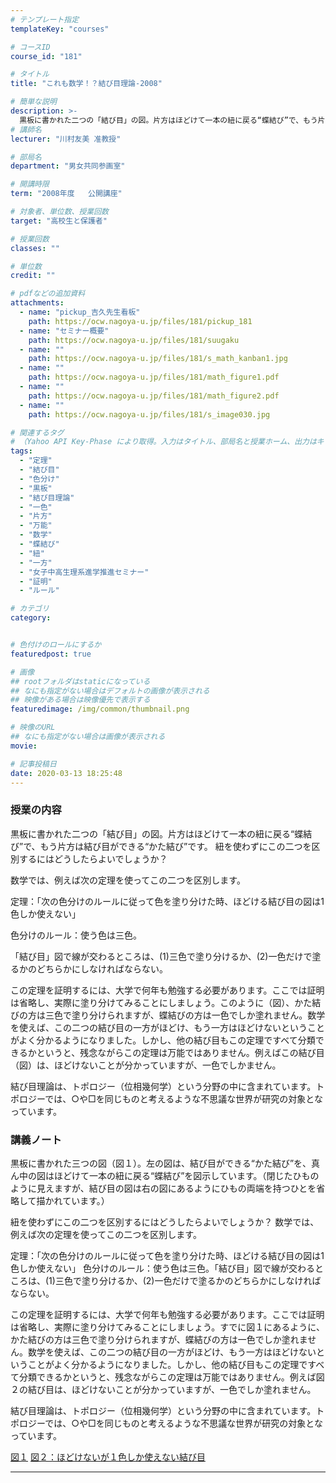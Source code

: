 ```yaml
---
# テンプレート指定
templateKey: "courses"

# コースID
course_id: "181"

# タイトル
title: "これも数学！？結び目理論-2008"

# 簡単な説明
description: >-
  黒板に書かれた二つの「結び目」の図。片方はほどけて一本の紐に戻る“蝶結び”で、もう片方は結び目ができる“かた結び”です。 　紐を使わずにこの二つを区別するにはどうしたらよいでしょうか？  　数学では、例えば次の定理を使ってこの二つを区別します。定理：「次の色分けのルールに従って色を塗り分けた時、ほどける結び目の図は1色しか使えない」  色分けのルール：使う色は三色。「結び目」図で線が ....
# 講師名
lecturer: "川村友美 准教授"

# 部局名
department: "男女共同参画室"

# 開講時限
term: "2008年度	公開講座"

# 対象者、単位数、授業回数
target: "高校生と保護者"

# 授業回数
classes: ""

# 単位数
credit: ""

# pdfなどの追加資料
attachments:
  - name: "pickup_吉久先生看板" 
    path: https://ocw.nagoya-u.jp/files/181/pickup_181
  - name: "セミナー概要" 
    path: https://ocw.nagoya-u.jp/files/181/suugaku
  - name: "" 
    path: https://ocw.nagoya-u.jp/files/181/s_math_kanban1.jpg
  - name: "" 
    path: https://ocw.nagoya-u.jp/files/181/math_figure1.pdf
  - name: "" 
    path: https://ocw.nagoya-u.jp/files/181/math_figure2.pdf
  - name: "" 
    path: https://ocw.nagoya-u.jp/files/181/s_image030.jpg

# 関連するタグ
# （Yahoo API Key-Phase により取得。入力はタイトル、部局名と授業ホーム、出力はキーフレーズ（tags））
tags:
  - "定理"
  - "結び目"
  - "色分け"
  - "黒板"
  - "結び目理論"
  - "一色"
  - "片方"
  - "万能"
  - "数学"
  - "蝶結び"
  - "紐"
  - "一方"
  - "女子中高生理系進学推進セミナー"
  - "証明"
  - "ルール"

# カテゴリ
category:


# 色付けのロールにするか
featuredpost: true

# 画像
## rootフォルダはstaticになっている
## なにも指定がない場合はデフォルトの画像が表示される
## 映像がある場合は映像優先で表示する
featuredimage: /img/common/thumbnail.png

# 映像のURL
## なにも指定がない場合は画像が表示される
movie: 

# 記事投稿日
date: 2020-03-13 18:25:48
---
```


### 授業の内容

黒板に書かれた二つの「結び目」の図。片方はほどけて一本の紐に戻る“蝶結び”で、もう片方は結び目ができる“かた結び”です。
紐を使わずにこの二つを区別するにはどうしたらよいでしょうか？

数学では、例えば次の定理を使ってこの二つを区別します。

定理：「次の色分けのルールに従って色を塗り分けた時、ほどける結び目の図は1色しか使えない」

色分けのルール：使う色は三色。

「結び目」図で線が交わるところは、(1)三色で塗り分けるか、(2)一色だけで塗るかのどちらかにしなければならない。

この定理を証明するには、大学で何年も勉強する必要があります。ここでは証明は省略し、実際に塗り分けてみることにしましょう。このように（図）、かた結びの方は三色で塗り分けられますが、蝶結びの方は一色でしか塗れません。数学を使えば、この二つの結び目の一方がほどけ、もう一方はほどけないということがよく分かるようになりました。しかし、他の結び目もこの定理ですべて分類できるかというと、残念ながらこの定理は万能ではありません。例えばこの結び目（図）は、ほどけないことが分かっていますが、一色でしかません。

結び目理論は、トポロジー（位相幾何学）という分野の中に含まれています。トポロジーでは、○や□を同じものと考えるような不思議な世界が研究の対象となっています。














### 講義ノート

黒板に書かれた三つの図（図１）。左の図は、結び目ができる“かた結び”を、真ん中の図はほどけて一本の紐に戻る“蝶結び”を図示しています。（閉じたひものように見えますが、結び目の図は右の図にあるようにひもの両端を持つひとを省略して描かれています。）

紐を使わずにこの二つを区別するにはどうしたらよいでしょうか？
数学では、例えば次の定理を使ってこの二つを区別します。

定理：「次の色分けのルールに従って色を塗り分けた時、ほどける結び目の図は1色しか使えない」
色分けのルール：使う色は三色。「結び目」図で線が交わるところは、(1)三色で塗り分けるか、(2)一色だけで塗るかのどちらかにしなければならない。

この定理を証明するには、大学で何年も勉強する必要があります。ここでは証明は省略し、実際に塗り分けてみることにしましょう。すでに図１にあるように、かた結びの方は三色で塗り分けられますが、蝶結びの方は一色でしか塗れません。数学を使えば、この二つの結び目の一方がほどけ、もう一方はほどけないということがよく分かるようになりました。しかし、他の結び目もこの定理ですべて分類できるかというと、残念ながらこの定理は万能ではありません。例えば図２の結び目は、ほどけないことが分かっていますが、一色でしか塗れません。

結び目理論は、トポロジー（位相幾何学）という分野の中に含まれています。トポロジーでは、○や□を同じものと考えるような不思議な世界が研究の対象となっています。


[図１](https://ocw.nagoya-u.jp/files/181/math_figure1.pdf) 
[図２：ほどけないが１色しか使えない結び目](https://ocw.nagoya-u.jp/files/181/math_figure2.pdf) 












-----